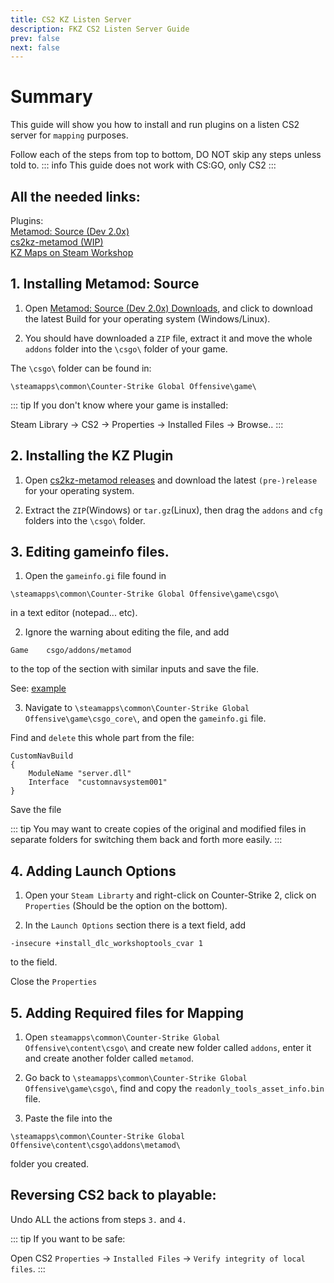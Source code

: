 ```yaml
---
title: CS2 KZ Listen Server
description: FKZ CS2 Listen Server Guide 
prev: false
next: false
---
```


# Summary

This guide will show you how to install and run plugins on a listen CS2 server for `mapping` purposes. 

Follow each of the steps from top to bottom, DO NOT skip any steps unless told to.
::: info
This guide does not work with CS:GO, only CS2
::: 

## All the needed links:

Plugins:
<br>[Metamod: Source (Dev 2.0x)](https://www.sourcemm.net/downloads.php/?branch=master)
<br>[cs2kz-metamod (WIP)](https://github.com/KZGlobalTeam/cs2kz-metamod)
<br>[KZ Maps on Steam Workshop](https://steamcommunity.com/workshop/browse/?appid=730&searchtext=kz_)


## 1. Installing Metamod: Source

1. Open [Metamod: Source (Dev 2.0x) Downloads](https://www.sourcemm.net/downloads.php/?branch=master), and click to download the latest Build for your operating system (Windows/Linux).

2. You should have downloaded a `ZIP` file, extract it and move the whole `addons` folder into the `\csgo\` folder of your game.

The `\csgo\` folder can be found in: 
```
\steamapps\common\Counter-Strike Global Offensive\game\
```

::: tip
If you don't know where your game is installed:

Steam Library -> CS2 -> Properties -> Installed Files -> Browse..
:::


## 2. Installing the KZ Plugin

1. Open [cs2kz-metamod releases](https://github.com/KZGlobalTeam/cs2kz-metamod/releases) and download the latest `(pre-)release` for your operating system.

2. Extract the `ZIP`(Windows) or `tar.gz`(Linux), then drag the `addons` and `cfg` folders into the `\csgo\` folder.


## 3. Editing gameinfo files. 

1. Open the `gameinfo.gi` file found in 
```
\steamapps\common\Counter-Strike Global Offensive\game\csgo\
```
 in a text editor (notepad... etc).

2. Ignore the warning about editing the file, and add 
```
Game    csgo/addons/metamod
``` 
to the top of the section with similar inputs and save the file.

See: [example](https://femboy.kz/images/gameinfo.png)

3. Navigate to `\steamapps\common\Counter-Strike Global Offensive\game\csgo_core\`, and open the `gameinfo.gi` file.

Find and `delete` this whole part from the file:
```
CustomNavBuild
{
    ModuleName "server.dll"
    Interface  "customnavsystem001"
}
```
Save the file

::: tip
You may want to create copies of the original and modified files in separate folders for switching them back and forth more easily.
:::


## 4. Adding Launch Options

1. Open your `Steam Librarty` and right-click on Counter-Strike 2, click on `Properties` (Should be the option on the bottom).

2. In the `Launch Options` section there is a text field, add 
```
-insecure +install_dlc_workshoptools_cvar 1
``` 
to the field.

Close the `Properties`


## 5. Adding Required files for Mapping

1. Open `steamapps\common\Counter-Strike Global Offensive\content\csgo\` and create new folder called `addons`, enter it and create another folder called `metamod`.

2. Go back to `\steamapps\common\Counter-Strike Global Offensive\game\csgo\`, find and copy the `readonly_tools_asset_info.bin` file.

3. Paste the file into the 

`\steamapps\common\Counter-Strike Global Offensive\content\csgo\addons\metamod\`

 folder you created.


## Reversing CS2 back to playable:

Undo ALL the actions from steps `3.` and `4.`

::: tip
If you want to be safe:

Open CS2 `Properties` -> `Installed Files` -> `Verify integrity of local files`.
:::